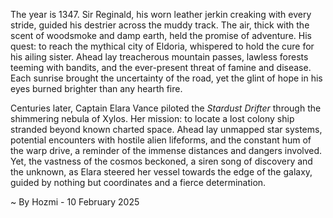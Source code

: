 
The year is 1347.  Sir Reginald, his worn leather jerkin creaking with every stride, guided his destrier across the muddy track.  The air, thick with the scent of woodsmoke and damp earth, held the promise of adventure.  His quest: to reach the mythical city of Eldoria, whispered to hold the cure for his ailing sister.  Ahead lay treacherous mountain passes, lawless forests teeming with bandits, and the ever-present threat of famine and disease.  Each sunrise brought the uncertainty of the road, yet the glint of hope in his eyes burned brighter than any hearth fire.

Centuries later, Captain Elara Vance piloted the *Stardust Drifter* through the shimmering nebula of Xylos.  Her mission: to locate a lost colony ship stranded beyond known charted space.  Ahead lay unmapped star systems, potential encounters with hostile alien lifeforms, and the constant hum of the warp drive, a reminder of the immense distances and dangers involved.  Yet, the vastness of the cosmos beckoned, a siren song of discovery and the unknown, as Elara steered her vessel towards the edge of the galaxy, guided by nothing but coordinates and a fierce determination.

~ By Hozmi - 10 February 2025
